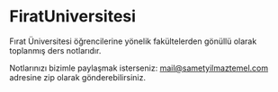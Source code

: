# FiratUniversitesi
Fırat Üniversitesi öğrencilerine yönelik fakültelerden gönüllü olarak toplanmış ders notlarıdır.

Notlarınızı bizimle paylaşmak isterseniz: mail@sametyilmaztemel.com adresine zip olarak gönderebilirsiniz.
